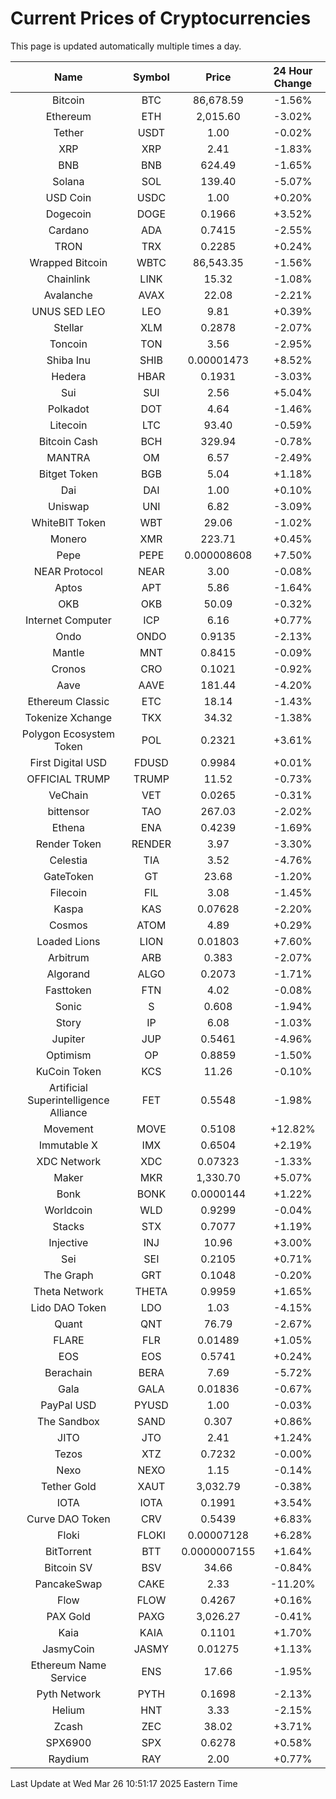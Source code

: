 # Current Prices of Cryptocurrencies
This page is updated automatically multiple times a day.

| Name | Symbol | Price | 24 Hour Change |
| :---: |:---:| :---: | :---: |
| Bitcoin | BTC | 86,678.59 | -1.56% |
| Ethereum | ETH | 2,015.60 | -3.02% |
| Tether | USDT | 1.00 | -0.02% |
| XRP | XRP | 2.41 | -1.83% |
| BNB | BNB | 624.49 | -1.65% |
| Solana | SOL | 139.40 | -5.07% |
| USD Coin | USDC | 1.00 | +0.20% |
| Dogecoin | DOGE | 0.1966 | +3.52% |
| Cardano | ADA | 0.7415 | -2.55% |
| TRON | TRX | 0.2285 | +0.24% |
| Wrapped Bitcoin | WBTC | 86,543.35 | -1.56% |
| Chainlink | LINK | 15.32 | -1.08% |
| Avalanche | AVAX | 22.08 | -2.21% |
| UNUS SED LEO | LEO | 9.81 | +0.39% |
| Stellar | XLM | 0.2878 | -2.07% |
| Toncoin | TON | 3.56 | -2.95% |
| Shiba Inu | SHIB | 0.00001473 | +8.52% |
| Hedera | HBAR | 0.1931 | -3.03% |
| Sui | SUI | 2.56 | +5.04% |
| Polkadot | DOT | 4.64 | -1.46% |
| Litecoin | LTC | 93.40 | -0.59% |
| Bitcoin Cash | BCH | 329.94 | -0.78% |
| MANTRA | OM | 6.57 | -2.49% |
| Bitget Token | BGB | 5.04 | +1.18% |
| Dai | DAI | 1.00 | +0.10% |
| Uniswap | UNI | 6.82 | -3.09% |
| WhiteBIT Token | WBT | 29.06 | -1.02% |
| Monero | XMR | 223.71 | +0.45% |
| Pepe | PEPE | 0.000008608 | +7.50% |
| NEAR Protocol | NEAR | 3.00 | -0.08% |
| Aptos | APT | 5.86 | -1.64% |
| OKB | OKB | 50.09 | -0.32% |
| Internet Computer | ICP | 6.16 | +0.77% |
| Ondo | ONDO | 0.9135 | -2.13% |
| Mantle | MNT | 0.8415 | -0.09% |
| Cronos | CRO | 0.1021 | -0.92% |
| Aave | AAVE | 181.44 | -4.20% |
| Ethereum Classic | ETC | 18.14 | -1.43% |
| Tokenize Xchange | TKX | 34.32 | -1.38% |
| Polygon Ecosystem Token | POL | 0.2321 | +3.61% |
| First Digital USD | FDUSD | 0.9984 | +0.01% |
| OFFICIAL TRUMP | TRUMP | 11.52 | -0.73% |
| VeChain | VET | 0.0265 | -0.31% |
| bittensor | TAO | 267.03 | -2.02% |
| Ethena | ENA | 0.4239 | -1.69% |
| Render Token | RENDER | 3.97 | -3.30% |
| Celestia | TIA | 3.52 | -4.76% |
| GateToken | GT | 23.68 | -1.20% |
| Filecoin | FIL | 3.08 | -1.45% |
| Kaspa | KAS | 0.07628 | -2.20% |
| Cosmos | ATOM | 4.89 | +0.29% |
| Loaded Lions | LION | 0.01803 | +7.60% |
| Arbitrum | ARB | 0.383 | -2.07% |
| Algorand | ALGO | 0.2073 | -1.71% |
| Fasttoken | FTN | 4.02 | -0.08% |
| Sonic | S | 0.608 | -1.94% |
| Story | IP | 6.08 | -1.03% |
| Jupiter | JUP | 0.5461 | -4.96% |
| Optimism | OP | 0.8859 | -1.50% |
| KuCoin Token | KCS | 11.26 | -0.10% |
| Artificial Superintelligence Alliance | FET | 0.5548 | -1.98% |
| Movement | MOVE | 0.5108 | +12.82% |
| Immutable X | IMX | 0.6504 | +2.19% |
| XDC Network | XDC | 0.07323 | -1.33% |
| Maker | MKR | 1,330.70 | +5.07% |
| Bonk | BONK | 0.0000144 | +1.22% |
| Worldcoin | WLD | 0.9299 | -0.04% |
| Stacks | STX | 0.7077 | +1.19% |
| Injective | INJ | 10.96 | +3.00% |
| Sei | SEI | 0.2105 | +0.71% |
| The Graph | GRT | 0.1048 | -0.20% |
| Theta Network | THETA | 0.9959 | +1.65% |
| Lido DAO Token | LDO | 1.03 | -4.15% |
| Quant | QNT | 76.79 | -2.67% |
| FLARE | FLR | 0.01489 | +1.05% |
| EOS | EOS | 0.5741 | +0.24% |
| Berachain | BERA | 7.69 | -5.72% |
| Gala | GALA | 0.01836 | -0.67% |
| PayPal USD | PYUSD | 1.00 | -0.03% |
| The Sandbox | SAND | 0.307 | +0.86% |
| JITO | JTO | 2.41 | +1.24% |
| Tezos | XTZ | 0.7232 | -0.00% |
| Nexo | NEXO | 1.15 | -0.14% |
| Tether Gold | XAUT | 3,032.79 | -0.38% |
| IOTA | IOTA | 0.1991 | +3.54% |
| Curve DAO Token | CRV | 0.5439 | +6.83% |
| Floki | FLOKI | 0.00007128 | +6.28% |
| BitTorrent | BTT | 0.0000007155 | +1.64% |
| Bitcoin SV | BSV | 34.66 | -0.84% |
| PancakeSwap | CAKE | 2.33 | -11.20% |
| Flow | FLOW | 0.4267 | +0.16% |
| PAX Gold | PAXG | 3,026.27 | -0.41% |
| Kaia | KAIA | 0.1101 | +1.70% |
| JasmyCoin | JASMY | 0.01275 | +1.13% |
| Ethereum Name Service | ENS | 17.66 | -1.95% |
| Pyth Network | PYTH | 0.1698 | -2.13% |
| Helium | HNT | 3.33 | -2.15% |
| Zcash | ZEC | 38.02 | +3.71% |
| SPX6900 | SPX | 0.6278 | +0.58% |
| Raydium | RAY | 2.00 | +0.77% |

Last Update at Wed Mar 26 10:51:17 2025 Eastern Time